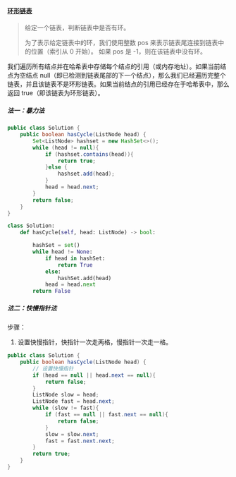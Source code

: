 #### [环形链表](https://leetcode-cn.com/problems/linked-list-cycle/)

> 给定一个链表，判断链表中是否有环。
>
> 为了表示给定链表中的环，我们使用整数 pos 来表示链表尾连接到链表中的位置（索引从 0 开始）。 如果 pos 是 -1，则在该链表中没有环。

我们遍历所有结点并在哈希表中存储每个结点的引用（或内存地址）。如果当前结点为空结点 null（即已检测到链表尾部的下一个结点），那么我们已经遍历完整个链表，并且该链表不是环形链表。如果当前结点的引用已经存在于哈希表中，那么返回 true（即该链表为环形链表）。

##### 法一：暴力法

```java
public class Solution {
    public boolean hasCycle(ListNode head) {
        Set<ListNode> hashset = new HashSet<>();
        while (head != null){
            if (hashset.contains(head)){
                return true;
            }else {
                hashset.add(head);
            }
            head = head.next;
        }
        return false;
    }
}
```

```python
class Solution:
    def hasCycle(self, head: ListNode) -> bool:

        hashSet = set()
        while head != None:
            if head in hashSet:
                return True
            else:
                hashSet.add(head)
            head = head.next
        return False
```

##### 法二：快慢指针法

步骤：

1. 设置快慢指针，快指针一次走两格，慢指针一次走一格。

```java
public class Solution {
    public boolean hasCycle(ListNode head) {
        // 设置快慢指针
        if (head == null || head.next == null){
            return false;
        }
        ListNode slow = head;
        ListNode fast = head.next;
        while (slow != fast){
            if (fast == null || fast.next == null){
                return false;
            }
            slow = slow.next;
            fast = fast.next.next;
        }
        return true;
    }
}
```

